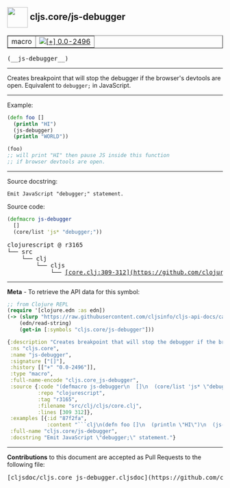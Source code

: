 ## <img width="48px" valign="middle" src="http://i.imgur.com/Hi20huC.png"> cljs.core/js-debugger

 <table border="1">
<tr>

<td>macro</td>
<td><a href="https://github.com/cljsinfo/cljs-api-docs/tree/0.0-2496"><img valign="middle" alt="[+] 0.0-2496" src="https://img.shields.io/badge/+-0.0--2496-lightgrey.svg"></a> </td>
</tr>
</table>

 <samp>
(__js-debugger__)<br>
</samp>

---

Creates breakpoint that will stop the debugger if the browser's devtools are
open.  Equivalent to `debugger;` in JavaScript.

---

Example:

```clj
(defn foo []
  (println "HI")
  (js-debugger)
  (println "WORLD"))

(foo)
;; will print "HI" then pause JS inside this function
;; if browser devtools are open.
```

---


Source docstring:

```
Emit JavaScript "debugger;" statement.
```

Source code:

```clj
(defmacro js-debugger
  []
  (core/list 'js* "debugger;"))
```

 <pre>
clojurescript @ r3165
└── src
    └── clj
        └── cljs
            └── <ins>[core.clj:309-312](https://github.com/clojure/clojurescript/blob/r3165/src/clj/cljs/core.clj#L309-L312)</ins>
</pre>


---

__Meta__ - To retrieve the API data for this symbol:

```clj
;; from Clojure REPL
(require '[clojure.edn :as edn])
(-> (slurp "https://raw.githubusercontent.com/cljsinfo/cljs-api-docs/catalog/cljs-api.edn")
    (edn/read-string)
    (get-in [:symbols "cljs.core/js-debugger"]))
```

```clj
{:description "Creates breakpoint that will stop the debugger if the browser's devtools are\nopen.  Equivalent to `debugger;` in JavaScript.",
 :ns "cljs.core",
 :name "js-debugger",
 :signature ["[]"],
 :history [["+" "0.0-2496"]],
 :type "macro",
 :full-name-encode "cljs.core_js-debugger",
 :source {:code "(defmacro js-debugger\n  []\n  (core/list 'js* \"debugger;\"))",
          :repo "clojurescript",
          :tag "r3165",
          :filename "src/clj/cljs/core.clj",
          :lines [309 312]},
 :examples [{:id "87f2fa",
             :content "```clj\n(defn foo []\n  (println \"HI\")\n  (js-debugger)\n  (println \"WORLD\"))\n\n(foo)\n;; will print \"HI\" then pause JS inside this function\n;; if browser devtools are open.\n```"}],
 :full-name "cljs.core/js-debugger",
 :docstring "Emit JavaScript \"debugger;\" statement."}

```

---

__Contributions__ to this document are accepted as Pull Requests to the following file:

 <pre>
[cljsdoc/cljs.core_js-debugger.cljsdoc](https://github.com/cljsinfo/cljs-api-docs/blob/master/cljsdoc/cljs.core_js-debugger.cljsdoc)
</pre>

